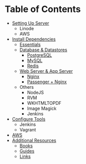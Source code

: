 # Table of Contents

- [Setting Up Server](setup/README.md)
  - Linode
  - AWS
- [Install Dependencies](dependencies/README.md)
  - [Essentials](dependencies/essentials.md)
  - [Database & Datastores](dependencies/database-datastores.md)
    - [PostgreSQL](dependencies/postgresql.md)
    - [MySQL](dependencies/mysql.md)
    - [Redis](dependencies/redis.md)
  - [Web Server & App Server](dependencies/web-server-app-server.md)
    - [Nginx](nginx.md)
    - [Passenger + Nginx](passenger-and-nginx.md)
  - Others
    - NodeJS
    - RVM
    - WKHTMLTOPDF
    - Image Magick
    - Jenkins
- [Configure Tools](configure-tools/README.md)
  - Jenkins
  - Vagrant
- [AWS](aws/README.md)
- [Additional Resources](additional/README.md)
  - [Books](additional/books.md)
  - [Guides](additional/guides.md)
  - [Links](additional/links.md)
